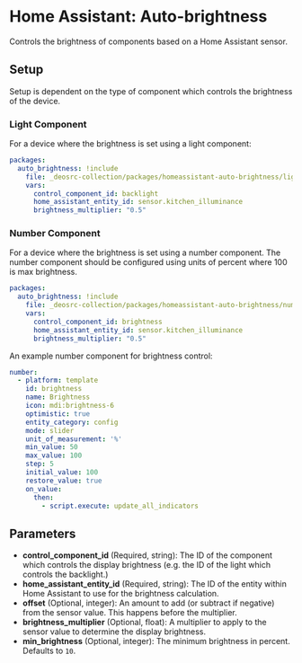 # Home Assistant: Auto-brightness

Controls the brightness of components based on a Home Assistant sensor.

## Setup

Setup is dependent on the type of component which controls the brightness of the
device.

### Light Component

For a device where the brightness is set using a light component:

```yaml
packages:
  auto_brightness: !include
    file: _deosrc-collection/packages/homeassistant-auto-brightness/light.yaml
    vars:
      control_component_id: backlight
      home_assistant_entity_id: sensor.kitchen_illuminance
      brightness_multiplier: "0.5"
```

### Number Component

For a device where the brightness is set using a number component. The number
component should be configured using units of percent where 100 is max brightness.

```yaml
packages:
  auto_brightness: !include
    file: _deosrc-collection/packages/homeassistant-auto-brightness/number.yaml
    vars:
      control_component_id: brightness
      home_assistant_entity_id: sensor.kitchen_illuminance
      brightness_multiplier: "0.5"
```

An example number component for brightness control:

```yaml
number:
  - platform: template
    id: brightness
    name: Brightness
    icon: mdi:brightness-6
    optimistic: true
    entity_category: config
    mode: slider
    unit_of_measurement: '%'
    min_value: 50
    max_value: 100
    step: 5
    initial_value: 100
    restore_value: true
    on_value:
      then:
        - script.execute: update_all_indicators
```

## Parameters

- **control_component_id** (Required, string): The ID of the component which
  controls the display brightness (e.g. the ID of the light which controls the backlight.)
- **home_assistant_entity_id** (Required, string): The ID of the entity within
  Home Assistant to use for the brightness calculation.
- **offset** (Optional, integer): An amount to add (or subtract if negative)
  from the sensor value. This happens before the multiplier.
- **brightness_multiplier** (Optional, float): A multiplier to apply to the
  sensor value to determine the display brightness.
- **min_brightness** (Optional, integer): The minimum brightness in percent.
  Defaults to `10`.

